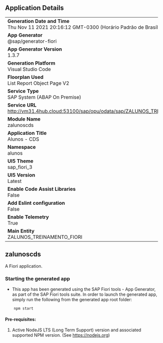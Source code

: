 ## Application Details
|               |
| ------------- |
|**Generation Date and Time**<br>Thu Nov 11 2021 20:16:12 GMT-0300 (Horário Padrão de Brasília)|
|**App Generator**<br>@sap/generator-fiori|
|**App Generator Version**<br>1.3.7|
|**Generation Platform**<br>Visual Studio Code|
|**Floorplan Used**<br>List Report Object Page V2|
|**Service Type**<br>SAP System (ABAP On Premise)|
|**Service URL**<br>http://vm31.4hub.cloud:53100/sap/opu/odata/sap/ZALUNOS_TREINAMENTO_FIORI_CDS/
|**Module Name**<br>zalunoscds|
|**Application Title**<br>Alunos - CDS|
|**Namespace**<br>alunos|
|**UI5 Theme**<br>sap_fiori_3|
|**UI5 Version**<br>Latest|
|**Enable Code Assist Libraries**<br>False|
|**Add Eslint configuration**<br>False|
|**Enable Telemetry**<br>True|
|**Main Entity**<br>ZALUNOS_TREINAMENTO_FIORI|

## zalunoscds

A Fiori application.

### Starting the generated app

-   This app has been generated using the SAP Fiori tools - App Generator, as part of the SAP Fiori tools suite.  In order to launch the generated app, simply run the following from the generated app root folder:

```
    npm start
```

#### Pre-requisites:

1. Active NodeJS LTS (Long Term Support) version and associated supported NPM version.  (See https://nodejs.org)


